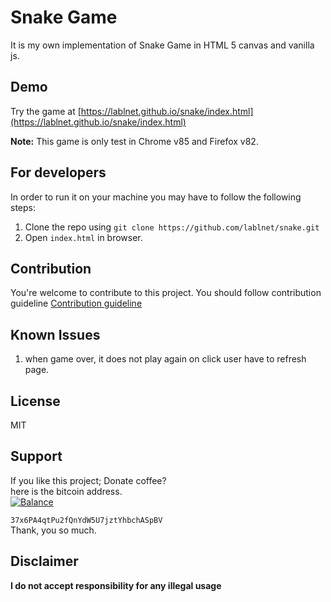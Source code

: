 # Snake Game
It is my own implementation of Snake Game in HTML 5 canvas and vanilla js.

## Demo

Try the game at  [https://lablnet.github.io/snake/index.html](https://lablnet.github.io/snake/index.html)

**Note:**  This game is only test in Chrome v85 and Firefox v82. 


## For developers

In order to run it on your machine you may have to follow the following steps:

1.  Clone the repo using  `git clone https://github.com/lablnet/snake.git`
2.  Open `index.html` in browser.

## Contribution

You're welcome to contribute to this project. You should follow contribution guideline  [Contribution guideline](https://github.com/lablnet/snake/blob/main/CONTRIBUTING.md)

## Known Issues
1. when game over, it does not play again on click user have to refresh page.

## License

MIT

## Support

If you like this project; Donate coffee?  
here is the bitcoin address.  
[![Balance](https://camo.githubusercontent.com/5d11d8f27f779200278a35652d3abab9668a687b/68747470733a2f2f696d672e62616c616e636562616467652e696f2f6274632f33377836504134717450753266516e5964573555376a7a74596862636841537042562e737667)](https://img.balancebadge.io/btc/37x6PA4qtPu2fQnYdW5U7jztYhbchASpBV.svg)

`37x6PA4qtPu2fQnYdW5U7jztYhbchASpBV`  
Thank, you so much.

## Disclaimer

**I do not accept responsibility for any illegal usage**
